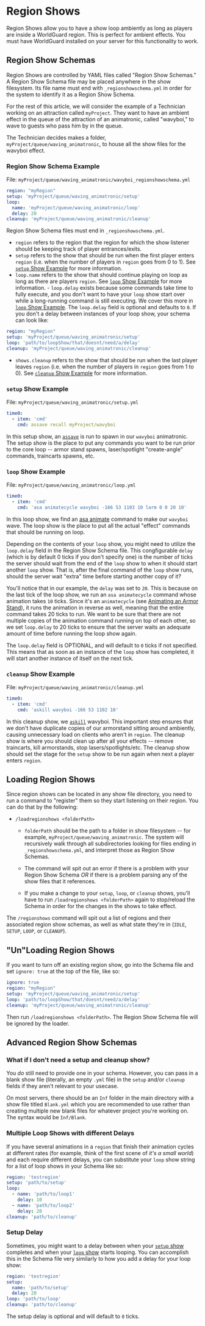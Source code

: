 # Region Shows

Region Shows allow you to have a show loop ambiently as long as players are inside a WorldGuard region. This is perfect for ambient effects. You must have WorldGuard installed on your server for this functionality to work.

## Region Show Schemas

Region Shows are controlled by YAML files called "Region Show Schemas." A Region Show Schema file may be placed anywhere in the show filesystem. Its file name must end with `_regionshowschema.yml` in order for the system to identify it as a Region Show Schema.

For the rest of this article, we will consider the example of a Technician working on an attraction called `myProject`. They want to have an ambient effect in the queue of the attraction of an animatronic, called "wavyboi," to wave to guests who pass him by in the queue.

The Technician decides makes a folder, `myProject/queue/waving_animatronic`, to house all the show files for the wavyboi effect.


### Region Show Schema Example
File: `myProject/queue/waving_animatronic/wavyboi_regionshowschema.yml`
```yaml
region: "myRegion"
setup: 'myProject/queue/waving_animatronic/setup'
loop:
  name: 'myProject/queue/waving_animatronic/loop'
  delay: 20
cleanup: 'myProject/queue/waving_animatronic/cleanup'
```

Region Show Schema files must end in `_regionshowschema.yml`. 
- `region` refers to the region that the region for which the show listener should be keeping track of player entrances/exits.
- `setup` refers to the show that should be run when the first player enters `region` (i.e. when the number of players in `region` goes from 0 to 1). See [`setup` Show Example](#setup-show-example) for more information.
- `loop.name` refers to the show that should continue playing on loop as long as there are players `region`. See [`loop` Show Example](#loop-show-example) for more information.
		- `loop.delay` exists because some commands take time to fully execute, and you don't want to have your `loop` show start over while a long-running command is still executing. We cover this more in [`loop` Show Example](#loop-show-example). The `loop.delay` field is optional and defaults to `0`. If you don't a delay between instances of your loop show, your schema can look like:
```yaml
region: "myRegion"
setup: 'myProject/queue/waving_animatronic/setup'
loop: 'path/to/loopShow/that/doesnt/need/a/delay'
cleanup: 'myProject/queue/waving_animatronic/cleanup'
```
- `shows.cleanup` refers to the show that should be run when the last player leaves `region` (i.e. when the number of players in `region` goes from 1 to 0). See [`cleanup` Show Example](#cleanup-show-example) for more information.


### `setup` Show Example
File: `myProject/queue/waving_animatronic/setup.yml`
```yaml
time0:
  - item: 'cmd'
    cmd: assave recall myProject/wavyboi
```

In this setup show, an [`assave`](/Technicians/ArmorStandAnimations#saving-armor-stands) is run to spawn in our `wavyboi` animatronic. The setup show is the place to put any commands you want to be run prior to the core loop -- armor stand spawns, laser/spotlight "create-angle" commands, traincarts spawns, etc.

### `loop` Show Example
File: `myProject/queue/waving_animatronic/loop.yml`
```yaml
time0:
  - item: 'cmd'
    cmd: 'asa animatecycle wavyboi -166 53 1103 10 larm 0 0 20 10'
```

In this loop show, we find an [asa animate](/Technicians/ArmorStandAnimations#animating-an-armor-stand) command to make our `wavyboi` wave. The loop show is the place to put all the actual "effect" commands that should be running on loop. 

Depending on the contents of your `loop` show, you might need to utilize the `loop.delay` field in the Region Show Schema file. This congfigurable `delay` (which is by default 0 ticks if you don't specify one) is the number of ticks the server should wait from the end of the `loop` show to when it should start another `loop` show. That is, after the final command of the `loop` show runs, should the server wait "extra" time before starting another copy of it?

You'll notice that in our example, the `delay` was set to `20`. This is because on the last tick of the loop show, we run an `asa animatecycle` command whose animation takes `10` ticks. Since it's an `animatecycle` (see [Animating an Armor Stand](/Technicians/ArmorStandAnimations#animating-an-armor-stand)), it runs the animation in reverse as well, meaning that the entire command takes 20 ticks to run. We want to be sure that there are not multiple copies of the animation command running on top of each other, so we set `loop.delay` to 20 ticks to ensure that the server waits an adequate amount of time before running the loop show again.  

The `loop.delay` field is OPTIONAL, and will default to `0` ticks if not specified. This means that as soon as an instance of the `loop` show has completed, it will start another instance of itself on the next tick.

### `cleanup` Show Example
File: `myProject/queue/waving_animatronic/cleanup.yml`
```yaml
time0:
  - item: 'cmd'
    cmd: 'askill wavyboi -166 53 1102 10'
```

In this cleanup show, we [`askill`](/Technicians/ArmorStandAnimations#killing-armor-stands) wavyboi. This important step ensures that we don't have duplicate copies of our armorstand sitting around ambiently, causing unnecessary load on clients who aren't in `region`. The cleanup show is where you should clean up after all your effects -- remove traincarts, kill armorstands, stop lasers/spotlights/etc. The cleanup show should set the stage for the `setup` show to be run again when next a player enters `region`.



## Loading Region Shows
Since region shows can be located in any show file directory, you need to run a command to "register" them so they start listening on their region. You can do that by the following:

- `/loadregionshows <folderPath>`
	- `folderPath` should be the path to a folder in show filesystem -- for example, `myProject/queue/waving_animatronic`. The system will recursively walk through all subdirectories looking for files ending in `_regionshowschema.yml`, and interpret those as Region Show Schemas.
  - The command will spit out an error if there is a problem with your Region Show Schema *OR* if there is a problem parsing any of the show files that it references.

  - If you make a change to your `setup`, `loop`, or `cleanup` shows, you'll have to run `/loadregionshows <folderPath>` again to stop/reload the Schema in order for the changes in the shows to take effect.

The `/regionshows` command will spit out a list of regions and their associated region show schemas, as well as what state they're in (`IDLE`, `SETUP`, `LOOP`, or `CLEANUP`).

## "Un"Loading Region Shows
If you want to turn off an existing region show, go into the Schema file and set `ignore: true` at the top of the file, like so:
```yaml
ignore: true
region: "myRegion"
setup: 'myProject/queue/waving_animatronic/setup'
loop: 'path/to/loopShow/that/doesnt/need/a/delay'
cleanup: 'myProject/queue/waving_animatronic/cleanup'
```
Then run `/loadregionshows <folderPath>`. The Region Show Schema file will be ignored by the loader.


## Advanced Region Show Schemas
### What if I don't need a setup and cleanup show?
You *do* still need to provide one in your schema. However, you can pass in a blank show file (literally, an empty `.yml` file) in the `setup` and/or `cleanup` fields if they aren't relevant to your usecase.

On most servers, there should be an `Inf` folder in the main directory with a show file titled `Blank.yml` which you are recommended to use rather than creating multiple new blank files for whatever project you're working on. The syntax would be `Inf/Blank`.


### Multiple Loop Shows with different Delays
If you have several animations in a `region` that finish their animation cycles at different rates (for example, think of the first scene of *it's a small world*) and each require different delays, you can substitute your `loop` show string for a list of loop shows in your Schema like so:
```yaml
region: 'testregion'
setup: 'path/to/setup'
loop: 
  - name: 'path/to/loop1'
    delay: 10
  - name: 'path/to/loop2'
    delay: 20
cleanup: 'path/to/cleanup'
```

### Setup Delay
Sometimes, you might want to a delay between when your [`setup` show](#setup-show-example) completes and when your [`loop` show](#loop-show-example) starts looping. You can accomplish this in the Schema file very similarly to how you add a delay for your loop show:
```yaml
region: 'testregion'
setup:
  name: 'path/to/setup'
  delay: 20
loop: 'path/to/loop'
cleanup: 'path/to/cleanup'
```
The setup delay is optional and will default to `0` ticks.

